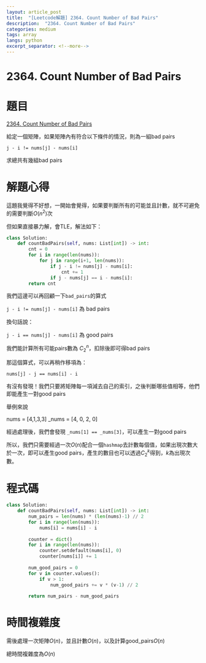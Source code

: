 ```yaml
---
layout: article_post
title:  "[Leetcode解題] 2364. Count Number of Bad Pairs"
description:  "2364. Count Number of Bad Pairs"
categories: medium
tags: array
langs: python
excerpt_separator: <!--more-->
---
```


# 2364. Count Number of Bad Pairs

# 題目

[2364. Count Number of Bad Pairs](https://leetcode.com/problems/count-number-of-bad-pairs/description/?envType=daily-question&envId=2025-02-09)

給定一個矩陣，如果矩陣內有符合以下條件的情況，則為一組bad pairs

`j - i != nums[j] - nums[i]`

求總共有幾組bad pairs

 <!--more-->

# 解題心得

這題我覺得不好想，一開始會覺得，如果要判斷所有的可能並且計數，就不可避免的需要判斷$O(n^2)$次

但如果直接暴力解，會TLE，解法如下：

```python
class Solution:
    def countBadPairs(self, nums: List[int]) -> int:
        cnt = 0
        for i in range(len(nums)):
            for j in range(i+1, len(nums)):
                if j - i != nums[j] - nums[i]:
                    cnt += 1
                if j - nums[j] == i - nums[i]:
        return cnt
```

我們這邊可以再回顧一下`bad_pairs`的算式

`j - i != nums[j] - nums[i]` 為 bad pairs

換句話說：

`j - i == nums[j] - nums[i]` 為 good pairs

我們能計算所有可能pairs數為 $C^n_2$，扣除後即可得bad pairs

那這個算式，可以再稍作移項為：

`nums[j] - j == nums[i] - i`

有沒有發現！我們只要將矩陣每一項減去自己的索引，之後判斷哪些值相等，他們即能產生一對good pairs

舉例來說

nums = [4,1,3,3]
_nums = [4, 0, 2, 0]

經過處理後，我們會發現 `_nums[1] == _nums[3]`，可以產生一對good pairs

所以，我們只需要經過一次$O(n)$配合一個`hashmap`去計數每個值，如果出現次數大於一次，即可以產生good pairs，產生的數目也可以透過$C^k_2$得到，$k$為出現次數。

# 程式碼

```python
class Solution:
    def countBadPairs(self, nums: List[int]) -> int:
        num_pairs = len(nums) * (len(nums)-1) // 2
        for i in range(len(nums)):
            nums[i] = nums[i] - i
        
        counter = dict()
        for i in range(len(nums)):
            counter.setdefault(nums[i], 0)
            counter[nums[i]] += 1
        
        num_good_pairs = 0
        for v in counter.values():
            if v > 1:
                num_good_pairs += v * (v-1) // 2
        
        return num_pairs - num_good_pairs
```

# 時間複雜度

需後處理一次矩陣$O(n)$，並且計數$O(n)$，以及計算good_pairs$O(n)$

總時間複雜度為$O(n)$